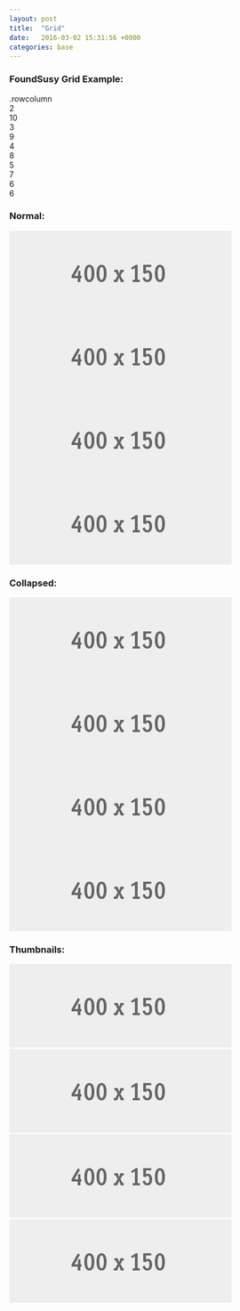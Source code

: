 ```yaml
---
layout: post
title:  "Grid"
date:   2016-03-02 15:31:56 +0000
categories: base
---
```


<section id="foundsusy-grid">
    <div class="rowcolumn">
        <h3>FoundSusy Grid Example:</h3>
    </div>
        <div class="example">
            <div class="rowcolumn">
                <div class="grid-example">.rowcolumn</div>
            </div>
            <div class="row">
                <div class="large-2 columns"><div class="grid-example">2</div></div>
                <div class="large-10 columns"><div class="grid-example">10</div></div>
            </div>
            <div class="row">
                <div class="large-3 columns"><div class="grid-example">3</div></div>
                <div class="large-9 columns"><div class="grid-example">9</div></div>
            </div>
            <div class="row">
                <div class="large-4 columns"><div class="grid-example">4</div></div>
                <div class="large-8 columns"><div class="grid-example">8</div></div>
            </div>
            <div class="row">
                <div class="large-5 columns"><div class="grid-example">5</div></div>
                <div class="large-7 columns"><div class="grid-example">7</div></div>
            </div>
            <div class="row">
                <div class="large-6 columns"><div class="grid-example">6</div></div>
                <div class="large-6 columns"><div class="grid-example">6</div></div>
            </div>
        </div>
</section>

<section id="non-collapse">
    <div class="row">
        <div class="small-12 columns">
            <h3>Normal:</h3>
        </div>
        <div class="medium-3 columns">
            <img src="/images/400x150.gif">
        </div>
        <div class="medium-3 columns">
            <img src="/images/400x150.gif">
        </div>
        <div class="medium-3 columns">
            <img src="/images/400x150.gif">
        </div>
        <div class="medium-3 columns">
            <img src="/images/400x150.gif">
        </div>
    </div>
</section>

<section id="collapsed">
    <div class="row collapse">
        <h3>Collapsed:</h3>
        <div class="medium-3 columns">
            <img src="/images/400x150.gif">
        </div>
        <div class="medium-3 columns">
            <img src="/images/400x150.gif">
        </div>
        <div class="medium-3 columns">
            <img src="/images/400x150.gif">
        </div>
        <div class="medium-3 columns">
            <img src="/images/400x150.gif">
        </div>
    </div>
</section>

<section id="thumbnails">
    <div class="row">
        <div class="small-12 columns">
            <h3>Thumbnails:</h3>
        </div>
        <div class="medium-3 columns">
            <a class="th" href="">
                <img src="/images/400x150.gif">
            </a>
        </div>
        <div class="medium-3 columns">
            <a class="th" href="">
                <img src="/images/400x150.gif">
            </a>
        </div>
        <div class="medium-3 columns">
            <a class="th" href="">
                <img src="/images/400x150.gif">
            </a>
        </div>
        <div class="medium-3 columns">
            <a class="th" href="">
                <img src="/images/400x150.gif">
            </a>
        </div>
    </div>
</section>